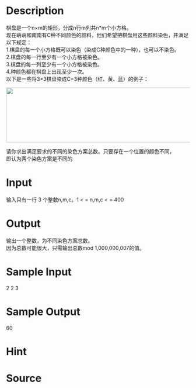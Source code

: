 
# Description

<div class="content"><div>棋盘是一个n×m的矩形，分成n行m列共n*m个小方格。</div>
<div>现在萌萌和南南有C种不同颜色的颜料，他们希望把棋盘用这些颜料染色，并满足以下规定：</div>
<div>1.棋盘的每一个小方格既可以染色（染成C种颜色中的一种），也可以不染色。</div>
<div>2.棋盘的每一行至少有一个小方格被染色。</div>
<div>3.棋盘的每一列至少有一个小方格被染色。</div>
<div>4.种颜色都在棋盘上出现至少一次。</div>
<div>以下是一些将3×3棋盘染成C=3种颜色（红、黄、蓝）的例子：</div>
<p><img width="512" height="150" src="/source/bzoj/4487/img/aHR0cHM6Ly9seWRzeS5jb20vSnVkZ2VPbmxpbmUvdXBsb2FkLzIwMTYwNC9hYSgxKS5wbmc=.png" alt=""/></p>
<p>请你求出满足要求的不同的染色方案总数。只要存在一个位置的颜色不同，<br/>
即认为两个染色方案是不同的</p></div>

# Input

<div class="content"><p>输入只有一行 3 个整数n,m,c。1 &lt; = n,m,c &lt; = 400</p></div>

# Output

<div class="content"><div>输出一个整数，为不同染色方案总数。</div>
<div>因为总数可能很大，只需输出总数mod 1,000,000,007的值。</div></div>

# Sample Input

<div class="content"><span class="sampledata">2 2 3</span></div>

# Sample Output

<div class="content"><span class="sampledata">60</span></div>

# Hint

<div class="content"><p></p></div>

# Source

<div class="content"><p><a href="problemset.php?search="></a></p></div>

